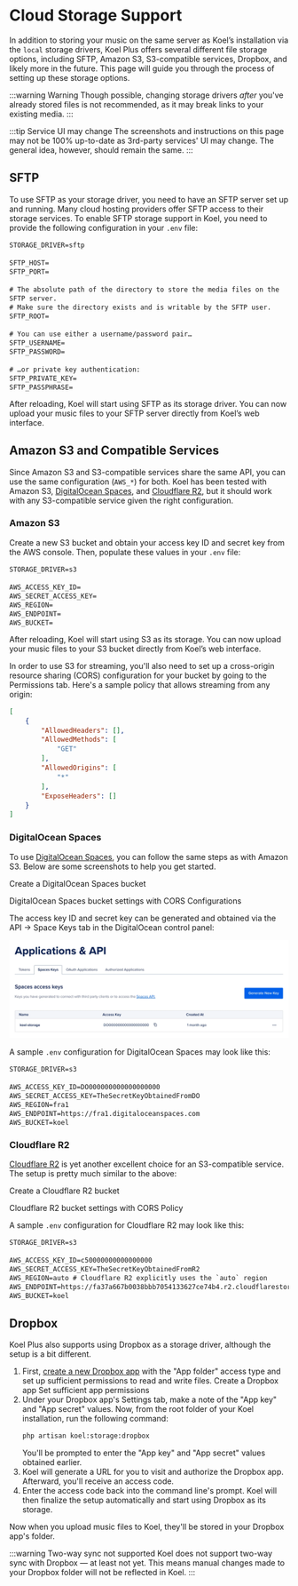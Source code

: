 # Cloud Storage Support

In addition to storing your music on the same server as Koel’s installation via the `local` storage drivers,
Koel Plus offers several different file storage options, including SFTP, Amazon S3, S3-compatible services, Dropbox, and likely more in the future.
This page will guide you through the process of setting up these storage options.

:::warning Warning
Though possible, changing storage drivers _after_ you've already stored files is not recommended, as it may break links to your existing media.
:::

:::tip Service UI may change
The screenshots and instructions on this page may not be 100% up-to-date as 3rd-party services' UI may change.
The general idea, however, should remain the same.
:::

## SFTP

To use SFTP as your storage driver, you need to have an SFTP server set up and running. Many cloud hosting providers offer SFTP access to their storage services.
To enable SFTP storage support in Koel, you need to provide the following configuration in your `.env` file:

```
STORAGE_DRIVER=sftp

SFTP_HOST=
SFTP_PORT=

# The absolute path of the directory to store the media files on the SFTP server.
# Make sure the directory exists and is writable by the SFTP user.
SFTP_ROOT=

# You can use either a username/password pair…
SFTP_USERNAME=
SFTP_PASSWORD=

# …or private key authentication:
SFTP_PRIVATE_KEY=
SFTP_PASSPHRASE=
```

After reloading, Koel will start using SFTP as its storage driver. You can now upload your music files to your SFTP server directly from Koel’s web interface.

## Amazon S3 and Compatible Services

Since Amazon S3 and S3-compatible services share the same API, you can use the same configuration (`AWS_*`) for both.
Koel has been tested with Amazon S3, [DigitalOcean Spaces](https://www.digitalocean.com/products/spaces), and [Cloudflare R2](https://www.cloudflare.com/developer-platform/r2/), but it should work with any S3-compatible service given the right configuration.

### Amazon S3

Create a new S3 bucket and obtain your access key ID and secret key from the AWS console. Then, populate these values in your `.env` file:

```
STORAGE_DRIVER=s3

AWS_ACCESS_KEY_ID=
AWS_SECRET_ACCESS_KEY=
AWS_REGION=
AWS_ENDPOINT=
AWS_BUCKET=
```

After reloading, Koel will start using S3 as its storage. You can now upload your music files to your S3 bucket directly from Koel’s web interface.

In order to use S3 for streaming, you'll also need to set up a cross-origin resource sharing (CORS) configuration for your bucket by going to the Permissions tab. Here's a sample policy that allows streaming from any origin:

```json
[
    {
        "AllowedHeaders": [],
        "AllowedMethods": [
            "GET"
        ],
        "AllowedOrigins": [
            "*"
        ],
        "ExposeHeaders": []
    }
]
```

### DigitalOcean Spaces

To use [DigitalOcean Spaces](https://www.digitalocean.com/products/spaces), you can follow the same steps as with Amazon S3. Below are some screenshots to help you get started.

<CaptionedImage :src="doCreateBucket" alt="Create DO Spaces bucket screen">Create a DigitalOcean Spaces bucket</CaptionedImage>

<CaptionedImage :src="doBucketSettings" alt="DO Spaces bucket settings">DigitalOcean Spaces bucket settings with CORS Configurations</CaptionedImage>

The access key ID and secret key can be generated and obtained via the API -> Space Keys tab in the DigitalOcean control panel:

![DigitalOcean Spaces keys](../assets/img/plus/storage/do-keys.webp)

A sample `.env` configuration for DigitalOcean Spaces may look like this:

```
STORAGE_DRIVER=s3

AWS_ACCESS_KEY_ID=DO000000000000000000
AWS_SECRET_ACCESS_KEY=TheSecretKeyObtainedFromDO
AWS_REGION=fra1
AWS_ENDPOINT=https://fra1.digitaloceanspaces.com
AWS_BUCKET=koel
```

### Cloudflare R2

[Cloudflare R2](https://www.cloudflare.com/developer-platform/r2/) is yet another excellent choice for an S3-compatible service.
The setup is pretty much similar to the above:

<CaptionedImage :src="r2CreateBucket" alt="Create CF R2 bucket screen">Create a Cloudflare R2 bucket</CaptionedImage>

<CaptionedImage :src="r2BucketSettings" alt="CF R2 bucket settings">Cloudflare R2 bucket settings with CORS Policy</CaptionedImage>

A sample `.env` configuration for Cloudflare R2 may look like this:

```
STORAGE_DRIVER=s3

AWS_ACCESS_KEY_ID=c50000000000000000
AWS_SECRET_ACCESS_KEY=TheSecretKeyObtainedFromR2
AWS_REGION=auto # Cloudflare R2 explicitly uses the `auto` region
AWS_ENDPOINT=https://fa37a667b0038bbb7054133627ce74b4.r2.cloudflarestorage.com
AWS_BUCKET=koel
```

## Dropbox

Koel Plus also supports using Dropbox as a storage driver, although the setup is a bit different.

1. First, [create a new Dropbox app](https://www.dropbox.com/developers/apps/create) with the "App folder" access type and set up sufficient permissions to read and write files.
    <CaptionedImage :src="dropboxCreateApp" alt="Create a Dropbox app">Create a Dropbox app</CaptionedImage>
    <CaptionedImage :src="dropboxAppSettings" alt="Dropbox app permissions">Set sufficient app permissions</CaptionedImage>
2. Under your Dropbox app's Settings tab, make a note of the "App key" and "App secret" values. Now, from the root folder of your Koel installation, run the following command:
    ```bash
    php artisan koel:storage:dropbox
    ```
    You'll be prompted to enter the "App key" and "App secret" values obtained earlier.
3. Koel will generate a URL for you to visit and authorize the Dropbox app. Afterward, you'll receive an access code.
4. Enter the access code back into the command line's prompt. Koel will then finalize the setup automatically and start using Dropbox as its storage.

Now when you upload music files to Koel, they'll be stored in your Dropbox app's folder.

:::warning Two-way sync not supported
Koel does not support two-way sync with Dropbox — at least not yet. This means manual changes made to your Dropbox folder will not be reflected in Koel.
:::

<script lang="ts" setup>
import doCreateBucket from '../assets/img/plus/storage/do-create-bucket.webp'
import doBucketSettings from '../assets/img/plus/storage/do-bucket-settings.webp'
import r2CreateBucket from '../assets/img/plus/storage/r2-create-bucket.webp'
import r2BucketSettings from '../assets/img/plus/storage/r2-bucket-settings.webp'
import dropboxCreateApp from '../assets/img/plus/storage/dropbox-create-app.webp'
import dropboxAppSettings from '../assets/img/plus/storage/dropbox-app-permissions.webp'
</script>
